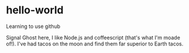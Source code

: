 # hello-world
Learning to use github

Signal Ghost here, I like Node.js and coffeescript (that's what I'm moade of!).
I've had tacos on the moon and find them far superior to Earth tacos.
